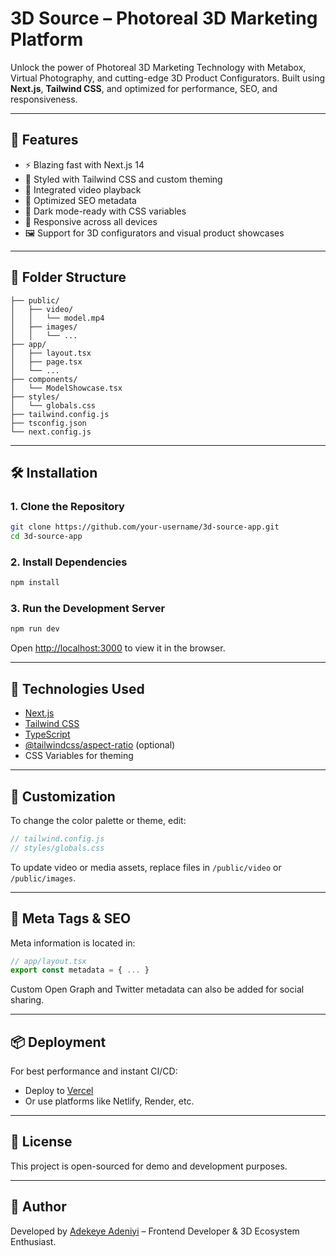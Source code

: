 # 3D Source – Photoreal 3D Marketing Platform

Unlock the power of Photoreal 3D Marketing Technology with Metabox, Virtual Photography, and cutting-edge 3D Product Configurators. Built using **Next.js**, **Tailwind CSS**, and optimized for performance, SEO, and responsiveness.

---

## 🚀 Features

- ⚡ Blazing fast with Next.js 14
- 🎨 Styled with Tailwind CSS and custom theming
- 🎥 Integrated video playback
- 🧠 Optimized SEO metadata
- 🌙 Dark mode-ready with CSS variables
- 📱 Responsive across all devices
- 🖼️ Support for 3D configurators and visual product showcases

---

## 📁 Folder Structure

```
├── public/
│   ├── video/
│   │   └── model.mp4
│   ├── images/
│   │   └── ...
├── app/
│   ├── layout.tsx
│   ├── page.tsx
│   └── ...
├── components/
│   └── ModelShowcase.tsx
├── styles/
│   └── globals.css
├── tailwind.config.js
├── tsconfig.json
└── next.config.js
```

---

## 🛠️ Installation

### 1. Clone the Repository

```bash
git clone https://github.com/your-username/3d-source-app.git
cd 3d-source-app
```

### 2. Install Dependencies

```bash
npm install
```

### 3. Run the Development Server

```bash
npm run dev
```

Open [http://localhost:3000](http://localhost:3000) to view it in the browser.

---

## 🧩 Technologies Used

- [Next.js](https://nextjs.org/)
- [Tailwind CSS](https://tailwindcss.com/)
- [TypeScript](https://www.typescriptlang.org/)
- [@tailwindcss/aspect-ratio](https://tailwindcss.com/docs/aspect-ratio-plugin) (optional)
- CSS Variables for theming

---

## 🔧 Customization

To change the color palette or theme, edit:

```ts
// tailwind.config.js
// styles/globals.css
```

To update video or media assets, replace files in `/public/video` or `/public/images`.

---

## 🧾 Meta Tags & SEO

Meta information is located in:

```ts
// app/layout.tsx
export const metadata = { ... }
```

Custom Open Graph and Twitter metadata can also be added for social sharing.

---

## 📦 Deployment

For best performance and instant CI/CD:

- Deploy to [Vercel](https://vercel.com/)
- Or use platforms like Netlify, Render, etc.

---

## 📄 License

This project is open-sourced for demo and development purposes.

---

## 👋 Author

Developed by [Adekeye Adeniyi](https://yourwebsite.com) – Frontend Developer & 3D Ecosystem Enthusiast.
